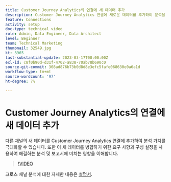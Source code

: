 ```yaml
---
title: Customer Journey Analytics의 연결에 새 데이터 추가
description: Customer Journey Analytics 연결에 새로운 데이터를 추가하여 분석을 최대한 활용할 수 있습니다.
feature: Connections
activity: setup
doc-type: technical video
role: Admin, Data Engineer, Data Architect
level: Beginner
team: Technical Marketing
thumbnail: 32549.jpg
kt: 3965
last-substantial-update: 2023-03-17T00:00:00Z
exl-id: c8f0b90d-d31f-4702-a838-70ab78b690c0
source-git-commit: 308ad876b73b0d8d8e3efc5fafe068630e0a6a1d
workflow-type: tm+mt
source-wordcount: '97'
ht-degree: 7%

---
```


# Customer Journey Analytics의 연결에 새 데이터 추가

다른 채널의 새 데이터를 Customer Journey Analytics 연결에 추가하여 분석 가치를 극대화할 수 있습니다. 또한 이 새 데이터를 병합하기 위한 요구 사항과 구성 설정을 사용하여 해결하는 분석 및 보고서에 미치는 영향을 이해합니다.

>[!VIDEO](https://video.tv.adobe.com/v/32549/?learn=on&quality=12)

크로스 채널 분석에 대한 자세한 내용은 [설명서](https://experienceleague.adobe.com/docs/analytics-platform/using/cca/overview.html?lang=ko-KR).
